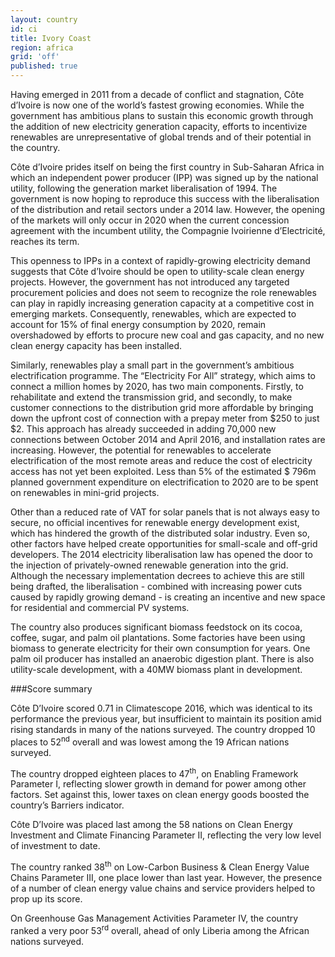 ```yaml
---
layout: country
id: ci
title: Ivory Coast
region: africa
grid: 'off'
published: true
---
```


Having emerged in 2011 from a decade of conflict and stagnation, Côte d’Ivoire is now one of the world’s fastest growing economies. While the government has ambitious plans to sustain this economic growth through the addition of new electricity generation capacity, efforts to incentivize renewables are unrepresentative of global trends and of their potential in the country.

Côte d’Ivoire prides itself on being the first country in Sub-Saharan Africa in which an independent power producer (IPP) was signed up by the national utility, following the generation market liberalisation of 1994. The government is now hoping to reproduce this success with the liberalisation of the distribution and retail sectors under a 2014 law. However, the opening of the markets will only occur in 2020 when the current concession agreement with the incumbent utility, the Compagnie Ivoirienne d’Electricité, reaches its term.

This openness to IPPs in a context of rapidly-growing electricity demand suggests that Côte d’Ivoire should be open to utility-scale clean energy projects. However, the government has not introduced any targeted procurement policies and does not seem to recognize the role renewables can play in rapidly increasing generation capacity at a competitive cost in emerging markets. Consequently, renewables, which are expected to account for 15% of final energy consumption by 2020, remain overshadowed by efforts to procure new coal and gas capacity, and no new clean energy capacity has been installed.

Similarly, renewables play a small part in the government’s ambitious electrification programme. The “Electricity For All” strategy, which aims to connect a million homes by 2020, has two main components. Firstly, to rehabilitate and extend the transmission grid, and secondly, to make customer connections to the distribution grid more affordable by bringing down the upfront cost of connection with a prepay meter from $250 to just $2. This approach has already succeeded in adding 70,000 new connections between October 2014 and April 2016, and installation rates are increasing. However, the potential for renewables to accelerate electrification of the most remote areas and reduce the cost of electricity access has not yet been exploited. Less than 5% of the estimated $ 796m planned government expenditure on electrification to 2020 are to be spent on renewables in mini-grid projects.

Other than a reduced rate of VAT for solar panels that is not always easy to secure, no official incentives for renewable energy development exist, which has hindered the growth of the distributed solar industry. Even so, other factors have helped create opportunities for small-scale and off-grid developers. The 2014 electricity liberalisation law has opened the door to the injection of privately-owned renewable generation into the grid. Although the necessary implementation decrees to achieve this are still being drafted, the liberalisation - combined with increasing power cuts caused by rapidly growing demand - is creating an incentive and new space for residential and commercial PV systems.

The country also produces significant biomass feedstock on its cocoa, coffee, sugar, and palm oil plantations. Some factories have been using biomass to generate electricity for their own consumption for years. One palm oil producer has installed an anaerobic digestion plant. There is also utility-scale development, with a 40MW biomass plant in development.


###Score summary

Côte D’Ivoire scored 0.71 in Climatescope 2016, which was identical to its performance the previous year, but insufficient to maintain its position amid rising standards in many of the nations surveyed. The country dropped 10 places to 52<sup>nd</sup> overall and was lowest among the 19 African nations surveyed. 

The country dropped eighteen places to 47<sup>th</sup>, on Enabling Framework Parameter I, reflecting slower growth in demand for power among other factors. Set against this, lower taxes on clean energy goods boosted the country’s Barriers indicator.
 
Côte D’Ivoire was placed last among the 58 nations on Clean Energy Investment and Climate Financing Parameter II, reflecting the very low level of investment to date.

The country ranked 38<sup>th</sup> on Low-Carbon Business & Clean Energy Value Chains Parameter III, one place lower than last year. However, the presence of a number of clean energy value chains and service providers helped to prop up its score.

On Greenhouse Gas Management Activities Parameter IV, the country ranked a very poor 53<sup>rd</sup> overall, ahead of only Liberia among the African nations surveyed.

